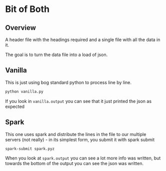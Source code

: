 # Bit of Both

## Overview

A header file with the headings required and a single file with all the data in it.

The goal is to turn the data file into a load of json.

## Vanilla
This is just using bog standard python to process line by line.

``` bash
python vanilla.py
```

If you look in `vanilla.output` you can see that it just printed the json as expected

## Spark
This one uses spark and distribute the lines in the file to our multiple servers (not really) - in its simplest form, you submit it with spark submit

``` bash
spark-submit spark.pyz
```

When you look at `spark.output` you can see a lot more info was written, but towards the bottom of the output you can see the json was written.
